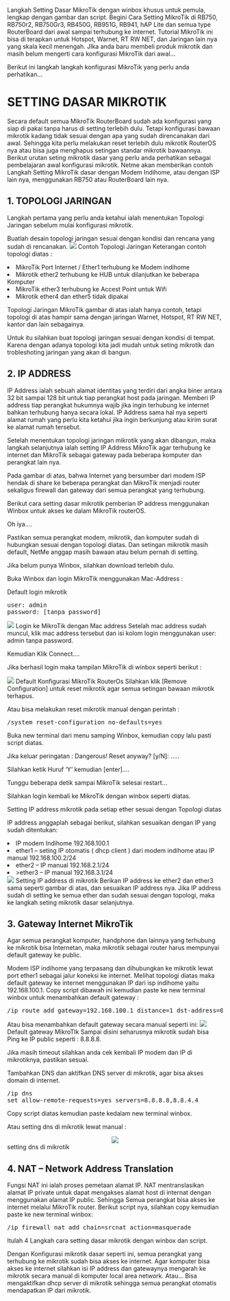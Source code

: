 Langkah Setting Dasar MikroTik dengan winbox khusus untuk pemula, lengkap dengan gambar dan script.
Begini Cara Setting MikroTik di RB750, RB750r2, RB750Gr3, RB450G, RB951G, RB941, hAP Lite dan semua type RouterBoard dari awal sampai terhubung ke internet.
Tutorial MikroTik ini bisa di terapkan untuk Hotspot, Warnet, RT RW NET, dan Jaringan lain nya yang skala kecil menengah.
JIka anda baru membeli produk mikrotik dan masih belum mengerti cara konfigurasi MikroTik dari awal…

Berikut ini langkah langkah konfigurasi MikroTik yang perlu anda perhatikan…

# SETTING DASAR MIKROTIK
Secara default semua MikroTik RouterBoard sudah ada konfigurasi yang siap di pakai tanpa harus di setting terlebih dulu.
Tetapi konfigurasi bawaan mikrotik kadang tidak sesuai dengan apa yang sudah direncanakan dari awal.
Sehingga kita perlu melakukan reset terlebih dulu mikrotik RouterOS nya atau bisa juga menghapus setingan standar mikrotik bawaannya.
Berikut urutan seting mikrotik dasar yang perlu anda perhatikan sebagai pembelajaran awal konfigurasi mikrotik.
Netme akan memberikan contoh Langkah Setting MikroTik dasar dengan Modem Indihome, atau dengan ISP lain nya, menggunakan RB750 atau RouterBoard lain nya.

## 1. TOPOLOGI JARINGAN
Langkah pertama yang perlu anda ketahui ialah menentukan Topologi Jaringan sebelum mulai konfigurasi mikrotik.

Buatlah desain topologi jaringan sesuai dengan kondisi dan rencana yang sudah di rencanakan.
<img src="https://drive.google.com/uc?export=view&id=154YOmLOyIGHe4-GexgbFc8XA4WyspQib"/>
Contoh Topologi Jaringan
Keterangan contoh topologi diatas :
<li>MikroTik Port Internet / Ether1 terhubung ke Modem indihome</li>
<li>Mikrotik ether2 terhubung ke HUB untuk dilanjutkan ke beberapa Komputer</li>
<li>MikroTik ether3 terhubung ke Accest Point untuk Wifi</li>
<li>Mikrotik ether4 dan ether5 tidak dipakai</li>

Topologi Jaringan MikroTik gambar di atas ialah hanya contoh, tetapi topologi di atas hampir sama dengan jaringan Warnet, Hotspot, RT RW NET, kantor dan lain sebagainya.

Untuk itu silahkan buat topologi jaringan sesuai dengan kondisi di tempat.
Karena dengan adanya topologi kita jadi mudah untuk seting mikrotik dan trobleshoting jaringan yang akan di bangun.

## 2. IP ADDRESS
IP Address ialah sebuah alamat identitas yang terdiri dari angka biner antara 32 bit sampai 128 bit untuk tiap perangkat host pada jaringan.
Memberi IP address tiap perangkat hukumnya wajib jika ingin terhubung ke internet bahkan terhubung hanya secara lokal.
IP Address sama hal nya seperti alamat rumah yang perlu kita ketahui jika ingin berkunjung atau kirim surat ke alamat rumah tersebut.

Setelah menentukan topologi jaringan mikrotik yang akan dibangun, maka langkah selanjutnya ialah setting IP Address MikroTik agar terhubung ke internet dan MikroTik sebagai gateway pada beberapa komputer dan perangkat lain nya.

Pada gambar di atas, bahwa Internet yang bersumber dari modem ISP hendak di share ke beberapa perangkat dan MikroTik menjadi router sekaligus firewall dan gateway dari semua perangkat yang terhubung.

Berikut cara setting dasar mikrotik pemberian IP address menggunakan Winbox untuk akses ke dalam MikroTik routerOS.

Oh iya….

Pastikan semua perangkat modem, mikrotik, dan komputer sudah di hubungkan sesuai dengan topologi diatas. Dan setingan mikrotik masih default, NetMe anggap masih bawaan atau belum pernah di setting.

Jika belum punya Winbox, silahkan download terlebih dulu.

Buka Winbox dan login MikroTik menggunakan Mac-Address :

Default login mikrotik

<pre>user: admin
password: [tanpa password]</pre>
<img src="https://drive.google.com/uc?export=view&id=14Wf5o_Mv6NncfNOvY5shF4Io-WHVt3RV"/>
Login ke MikroTik dengan Mac address
Setelah mac address sudah muncul, klik mac address tersebut dan isi kolom login menggunakan user: admin tanpa password.

Kemudian Klik Connect….

Jika berhasil login maka tampilan MikroTik di winbox seperti berikut :

<img src="https://drive.google.com/uc?export=view&id=1TYn4m0n87Z6_qcmrOjTRUctwLiONay-C"/>
Default Konfigurasi MikroTik RouterOs
Silahkan klik [Remove Configuration] untuk reset mikrotik agar semua setingan bawaan mikrotik terhapus.

Atau bisa melakukan reset mikrotik manual dengan perintah :
<pre>/system reset-configuration no-defaults=yes</pre>
Buka new terminal dari menu samping Winbox, kemudian copy lalu pasti script diatas.

Jika keluar peringatan : Dangerous! Reset anyway? [y/N]: …..

Silahkan ketik Huruf ‘Y‘ kemudian [enter]….

Tunggu beberapa detik sampai MikroTik selesai restart…

Silahkan login kembali ke MikroTik dengan winbox seperti diatas.

Setting IP address mikrotik pada setiap ether sesuai dengan Topologi diatas

IP address anggaplah sebagai berikut, silahkan sesuaikan dengan IP yang sudah ditentukan:

<li>IP modem Indihome 192.168.100.1</li>
<li>ether1 – seting IP otomatis ( dhcp client ) dari modem indihome atau IP manual 192.168.100.2/24</li>
<li>ether2 – IP manual 192.168.2.1/24</li>
<li>>ether3 – IP manual 192.168.3.1/24</li>
<img src="https://drive.google.com/uc?export=view&id=1bGCgtkmb6GA1nJpjVHbQ795VX-dx_iY8"/>
Setting IP address di mikrotik
Berikan IP address ke ether2 dan ether3 sama seperti gambar di atas, dan sesuaikan IP address nya.
Jika IP address sudah di setting ke semua ether dan sudah sesuai dengan topologi, maka ke langkah seting mikrotik dasar selanjutnya.

## 3. Gateway Internet MikroTik
Agar semua perangkat komputer, handphone dan lainnya yang terhubung ke mikrotik bisa Internetan, maka mikrotik sebagai router harus mempunyai default gateway ke public.

Modem ISP indihome yang terpasang dan dihubungkan ke mikrotik lewat port ether1 sebagai jalur koneksi ke internet.
Melihat topologi diatas maka default gateway ke internet menggunakan IP dari isp indihome yaitu 192.168.100.1.
Copy script dibawah ini kemudian paste ke new terminal winbox untuk menambahkan default gateway :

<pre>/ip route add gateway=192.168.100.1 distance=1 dst-address=0.0.0.0/0</pre>

Atau bisa menambahkan default gateway secara manual seperti ini:
<img src="https://drive.google.com/uc?export=view&id=1jh6yJDYRqEn2S4aAPEf7UFt6t4pE8swa"/>
Default gateway MikroTIk
Sampai disini seharusnya mikrotik sudah bisa Ping ke IP public seperti : 8.8.8.8.

Jika masih timeout silahkan anda cek kembali IP modem dan IP di mikrotiknya, pastikan sesuai.

Tambahkan DNS dan aktifkan DNS server di mikrotik, agar bisa akses domain di internet.

<pre>/ip dns
set allow-remote-requests=yes servers=8.8.8.8,8.8.4.4</pre>
Copy script diatas kemudian paste kedalam new terminal winbox.

Atau setting dns di mikrotik lewat manual :

<center><img src="https://drive.google.com/uc?export=view&id=1zvjp_1WVebVrUSeDuZFA46AUB1m_WZIF"/></center>
setting dns di mikrotik

## 4. NAT – Network Address Translation
Fungsi NAT ini ialah proses pemetaan alamat IP. NAT mentranslasikan alamat IP private untuk dapat mengakses alamat host di internat dengan menggunakan alamat IP public.
Sehingga Semua perangkat bisa akses ke internet melalui MikroTik router. 
Berikut script nya, silahkan copy kemudian paste ke new terminal winbox:

<pre>/ip firewall nat add chain=srcnat action=masquerade</pre>
Itulah 4 Langkah cara setting dasar mikrotik dengan winbox dan script.

Dengan Konfigurasi mikrotik dasar seperti ini, semua perangkat yang terhubung ke mikrotik sudah bisa akses ke internet. Agar komputer bisa akses ke internet silahkan isi IP address dan gatewaynya mengarah ke mikrotik secara manual di komputer local area network.
Atau…
Bisa mengaktifkan dhcp server di mikrotik sehingga semua perangkat otomatis mendapatkan IP dari mikrotik.
